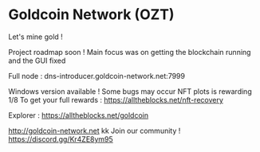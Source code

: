 # Goldcoin Network (OZT)

Let's mine gold !

Project roadmap soon ! Main focus was on getting the blockchain running and the GUI fixed

Full node : dns-introducer.goldcoin-network.net:7999

Windows version available ! Some bugs may occur
NFT plots is rewarding 1/8
To get your full rewards : https://alltheblocks.net/nft-recovery

Explorer : https://alltheblocks.net/goldcoin

http://goldcoin-network.net
kk
Join our community ! https://discord.gg/Kr4ZE8ym95

